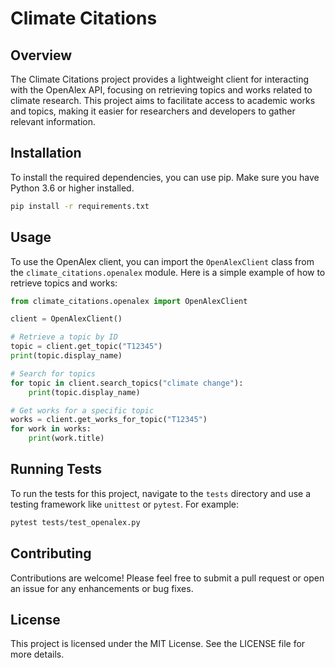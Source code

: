 # Climate Citations

## Overview
The Climate Citations project provides a lightweight client for interacting with the OpenAlex API, focusing on retrieving topics and works related to climate research. This project aims to facilitate access to academic works and topics, making it easier for researchers and developers to gather relevant information.

## Installation
To install the required dependencies, you can use pip. Make sure you have Python 3.6 or higher installed.

```bash
pip install -r requirements.txt
```

## Usage
To use the OpenAlex client, you can import the `OpenAlexClient` class from the `climate_citations.openalex` module. Here is a simple example of how to retrieve topics and works:

```python
from climate_citations.openalex import OpenAlexClient

client = OpenAlexClient()

# Retrieve a topic by ID
topic = client.get_topic("T12345")
print(topic.display_name)

# Search for topics
for topic in client.search_topics("climate change"):
    print(topic.display_name)

# Get works for a specific topic
works = client.get_works_for_topic("T12345")
for work in works:
    print(work.title)
```

## Running Tests
To run the tests for this project, navigate to the `tests` directory and use a testing framework like `unittest` or `pytest`. For example:

```bash
pytest tests/test_openalex.py
```

## Contributing
Contributions are welcome! Please feel free to submit a pull request or open an issue for any enhancements or bug fixes.

## License
This project is licensed under the MIT License. See the LICENSE file for more details.